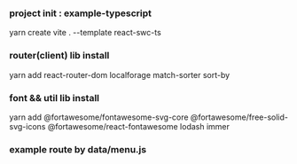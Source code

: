 ### project init : example-typescript

yarn create vite . --template react-swc-ts

### router(client) lib install

yarn add react-router-dom localforage match-sorter sort-by

### font && util lib install

yarn add @fortawesome/fontawesome-svg-core @fortawesome/free-solid-svg-icons @fortawesome/react-fontawesome lodash immer

### example route by data/menu.js
